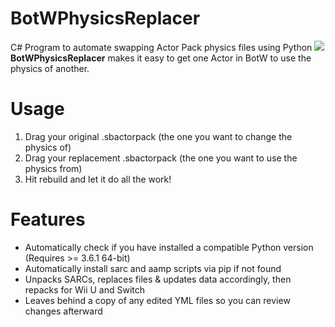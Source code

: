 # BotWPhysicsReplacer
C# Program to automate swapping Actor Pack physics files using Python
![](https://i.imgur.com/NhhaDB7.png)
**BotWPhysicsReplacer** makes it easy to get one Actor in BotW to use the physics of another.
# Usage
1. Drag your original .sbactorpack (the one you want to change the physics of)
2. Drag your replacement .sbactorpack (the one you want to use the physics from)
3. Hit rebuild and let it do all the work!
# Features
- Automatically check if you have installed a compatible Python version (Requires >= 3.6.1 64-bit)
- Automatically install sarc and aamp scripts via pip if not found
- Unpacks SARCs, replaces files & updates data accordingly, then repacks for Wii U and Switch
- Leaves behind a copy of any edited YML files so you can review changes afterward
